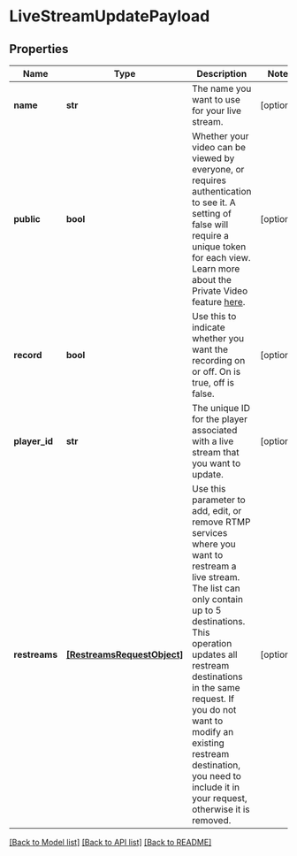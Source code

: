 # LiveStreamUpdatePayload

## Properties
Name | Type | Description | Notes
------------ | ------------- | ------------- | -------------
**name** | **str** | The name you want to use for your live stream. | [optional] 
**public** | **bool** | Whether your video can be viewed by everyone, or requires authentication to see it. A setting of false will require a unique token for each view. Learn more about the Private Video feature [here](https://docs.api.video/docs/private-videos). | [optional] 
**record** | **bool** | Use this to indicate whether you want the recording on or off. On is true, off is false. | [optional] 
**player_id** | **str** | The unique ID for the player associated with a live stream that you want to update. | [optional] 
**restreams** | [**[RestreamsRequestObject]**](RestreamsRequestObject.md) | Use this parameter to add, edit, or remove RTMP services where you want to restream a live stream. The list can only contain up to 5 destinations. This operation updates all restream destinations in the same request. If you do not want to modify an existing restream destination, you need to include it in your request, otherwise it is removed. | [optional] 

[[Back to Model list]](../README.md#documentation-for-models) [[Back to API list]](../README.md#documentation-for-api-endpoints) [[Back to README]](../README.md)


